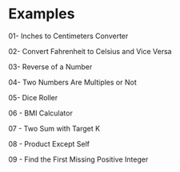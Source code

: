 # Examples
01- Inches to Centimeters Converter

02- Convert Fahrenheit to Celsius and Vice Versa

03- Reverse of a Number

04-  Two Numbers Are Multiples or Not

05- Dice Roller

06 - BMI Calculator

07 - Two Sum with Target K

08 - Product Except Self

09 - Find the First Missing Positive Integer

